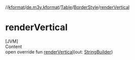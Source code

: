 //[kformat](../../../index.md)/[de.m3y.kformat](../../index.md)/[Table](../index.md)/[BorderStyle](index.md)/[renderVertical](render-vertical.md)



# renderVertical  
[JVM]  
Content  
open override fun [renderVertical](render-vertical.md)(out: [StringBuilder](https://kotlinlang.org/api/latest/jvm/stdlib/kotlin.text/-string-builder/index.html))  



